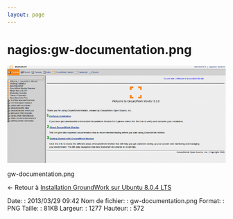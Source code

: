 ```yaml
---
layout: page
---
```


nagios:gw-documentation.png
===========================

[![gw-documentation.png](../../assets/media/nagios/gw-documentation.png@cache=&w=900&h=403 "gw-documentation.png")](../../assets/media/nagios/gw-documentation.png@cache= "Afficher le fichier original")

gw-documentation.png

← Retour à [Installation GroundWork sur Ubuntu 8.0.4
LTS](../../groundwork/groundwork-ubuntu-install.html "groundwork:groundwork-ubuntu-install")

Date:
:   2013/03/29 09:42
Nom de fichier:
:   gw-documentation.png
Format:
:   PNG
Taille:
:   81KB
Largeur:
:   1277
Hauteur:
:   572

